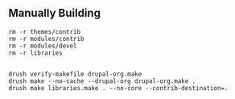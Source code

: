 Manually Building
-----------------
```
rm -r themes/contrib
rm -r modules/contrib
rm -r modules/devel
rm -r libraries


drush verify-makefile drupal-org.make
drush make --no-cache --drupal-org drupal-org.make .
drush make libraries.make . --no-core --contrib-destination=.
```
